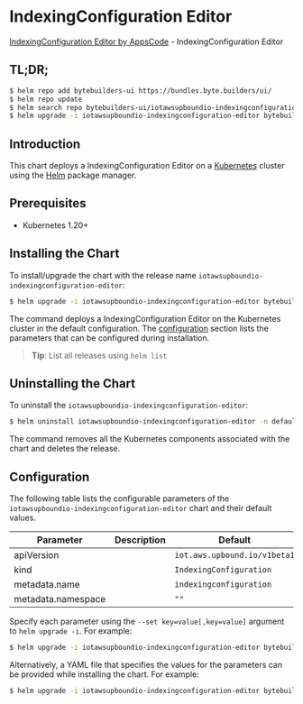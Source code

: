 # IndexingConfiguration Editor

[IndexingConfiguration Editor by AppsCode](https://byte.builders) - IndexingConfiguration Editor

## TL;DR;

```bash
$ helm repo add bytebuilders-ui https://bundles.byte.builders/ui/
$ helm repo update
$ helm search repo bytebuilders-ui/iotawsupboundio-indexingconfiguration-editor --version=v0.4.18
$ helm upgrade -i iotawsupboundio-indexingconfiguration-editor bytebuilders-ui/iotawsupboundio-indexingconfiguration-editor -n default --create-namespace --version=v0.4.18
```

## Introduction

This chart deploys a IndexingConfiguration Editor on a [Kubernetes](http://kubernetes.io) cluster using the [Helm](https://helm.sh) package manager.

## Prerequisites

- Kubernetes 1.20+

## Installing the Chart

To install/upgrade the chart with the release name `iotawsupboundio-indexingconfiguration-editor`:

```bash
$ helm upgrade -i iotawsupboundio-indexingconfiguration-editor bytebuilders-ui/iotawsupboundio-indexingconfiguration-editor -n default --create-namespace --version=v0.4.18
```

The command deploys a IndexingConfiguration Editor on the Kubernetes cluster in the default configuration. The [configuration](#configuration) section lists the parameters that can be configured during installation.

> **Tip**: List all releases using `helm list`

## Uninstalling the Chart

To uninstall the `iotawsupboundio-indexingconfiguration-editor`:

```bash
$ helm uninstall iotawsupboundio-indexingconfiguration-editor -n default
```

The command removes all the Kubernetes components associated with the chart and deletes the release.

## Configuration

The following table lists the configurable parameters of the `iotawsupboundio-indexingconfiguration-editor` chart and their default values.

|     Parameter      | Description |                 Default                 |
|--------------------|-------------|-----------------------------------------|
| apiVersion         |             | <code>iot.aws.upbound.io/v1beta1</code> |
| kind               |             | <code>IndexingConfiguration</code>      |
| metadata.name      |             | <code>indexingconfiguration</code>      |
| metadata.namespace |             | <code>""</code>                         |


Specify each parameter using the `--set key=value[,key=value]` argument to `helm upgrade -i`. For example:

```bash
$ helm upgrade -i iotawsupboundio-indexingconfiguration-editor bytebuilders-ui/iotawsupboundio-indexingconfiguration-editor -n default --create-namespace --version=v0.4.18 --set apiVersion=iot.aws.upbound.io/v1beta1
```

Alternatively, a YAML file that specifies the values for the parameters can be provided while
installing the chart. For example:

```bash
$ helm upgrade -i iotawsupboundio-indexingconfiguration-editor bytebuilders-ui/iotawsupboundio-indexingconfiguration-editor -n default --create-namespace --version=v0.4.18 --values values.yaml
```
